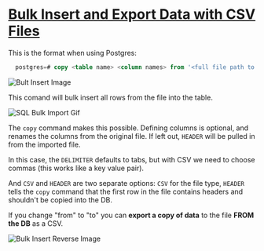 # [Bulk Insert and Export Data with CSV Files](https://egghead.io/lessons/postgresql-bulk-insert-and-export-data-with-csv-files)

This is the format when using Postgres:

<TimeStamp start="0:22" end="0:37">

  ```sql
    postgres=# copy <table name> <column names> from '<full file path to CSV file>' DELIMITER ',' CSV HEADER; 
  ```
  ![Bult Insert Image](https://res.cloudinary.com/dg3gyk0gu/image/upload/v1589829471/transcript-images/bulk-insert.jpg)

  This comand will bulk insert all rows from the file into the table.

  ![SQL Bulk Import Gif](https://res.cloudinary.com/dg3gyk0gu/image/upload/v1589830294/transcript-images/sql-bulkimport.gif)

</TimeStamp>


<TimeStamp start="0:48" end="1:13">

  The `copy` command makes this possible. Defining columns is optional, and renames the columns from the original file. If left out, `HEADER` will be pulled in from the imported file. 

</TimeStamp>

<TimeStamp start="1:15" end="1:33">

  In this case, the `DELIMITER` defaults to tabs, but with CSV we need to choose commas (this works like a key value pair).

  </TimeStamp>


<TimeStamp start="1:36" end="1:58">

  And `CSV` and `HEADER` are two separate options: `CSV` for the file type, `HEADER` tells the `copy` command that the first row in the file contains headers and shouldn't be copied into the DB.

</TimeStamp>

<TimeStamp start="2:15" end="2:25">

  If you change "from" to "to" you can **export a copy of data** to the file **FROM the DB** as a CSV.

  ![Bulk Insert Reverse Image](https://res.cloudinary.com/dg3gyk0gu/image/upload/v1589829472/transcript-images/bulk-insert-reverse-to.jpg)

</TimeStamp>

